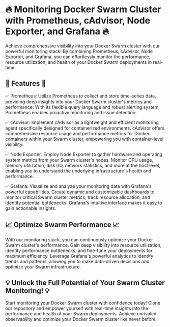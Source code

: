 
# 🔥 Monitoring Docker Swarm Cluster with Prometheus, cAdvisor, Node Exporter, and Grafana 🔥

Achieve comprehensive visibility into your Docker Swarm cluster with our powerful monitoring stack! By combining Prometheus, cAdvisor, Node Exporter, and Grafana, you can effortlessly monitor the performance, resource utilization, and health of your Docker Swarm deployments in real-time.

## 🌟 Features 🌟

✅ Prometheus: Utilize Prometheus to collect and store time-series data, providing deep insights into your Docker Swarm cluster's metrics and performance. With its flexible query language and robust alerting system, Prometheus enables proactive monitoring and issue detection.

✅ cAdvisor: Implement cAdvisor as a lightweight and efficient monitoring agent specifically designed for containerized environments. cAdvisor offers comprehensive resource usage and performance metrics for Docker containers within your Swarm cluster, empowering you with container-level visibility.

✅ Node Exporter: Employ Node Exporter to gather hardware and operating system metrics from your Swarm cluster's nodes. Monitor CPU usage, memory utilization, disk I/O, network statistics, and more at the host level, enabling you to understand the underlying infrastructure's health and performance.

✅ Grafana: Visualize and analyze your monitoring data with Grafana's powerful capabilities. Create dynamic and customizable dashboards to monitor critical Swarm cluster metrics, track resource allocation, and identify potential bottlenecks. Grafana's intuitive interface makes it easy to gain actionable insights.

## 📈 Optimize Swarm Performance 📈

With our monitoring stack, you can continuously optimize your Docker Swarm cluster's performance. Gain deep visibility into resource utilization, identify performance bottlenecks, and fine-tune your deployments for maximum efficiency. Leverage Grafana's powerful analytics to identify trends and patterns, allowing you to make data-driven decisions and optimize your Swarm infrastructure.

## 💡 Unlock the Full Potential of Your Swarm Cluster Monitoring! 💡

Start monitoring your Docker Swarm cluster with confidence today! Clone our repository and empower yourself with real-time insights into the performance and health of your Swarm deployments. Achieve unrivaled observability and optimize your Docker Swarm cluster like never before.
